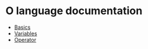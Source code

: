 # O language documentation

+ [Basics](BASICS.md)
+ [Variables](VARIABLES.md)
+ [Operator](OPERATORS.md)
